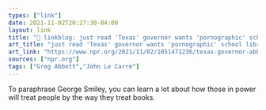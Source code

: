 ```yaml
---
types: ["link"]
date: 2021-11-02T20:27:30-04:00
layout: link
title: "🔗 linkblog: just read 'Texas' governor wants 'pornographic' school library books removed : NPR'"
art_title: "just read 'Texas' governor wants 'pornographic' school library books removed : NPR"
art_link: "https://www.npr.org/2021/11/02/1051471236/texas-governor-abbott-calls-for-removal-of-obscene-school-library-books"
sources: ["npr.org"]
tags: ["Greg Abbott","John Le Carré"]
---
```

To paraphrase George Smiley, you can learn a lot about how those in power will treat people by the way they treat books.
